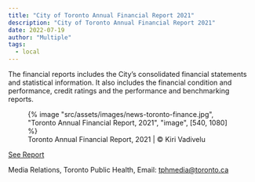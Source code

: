```yaml
---
title: "City of Toronto Annual Financial Report 2021"
description: "City of Toronto Annual Financial Report 2021"
date: 2022-07-19
author: "Multiple"
tags:
  - local
---
```


The financial reports includes the City’s consolidated financial statements and statistical information. It also includes the financial condition and performance, credit ratings and the performance and benchmarking reports.

<!-- excerpt -->

<figure>
{% image "src/assets/images/news-toronto-finance.jpg", "Toronto Annual Financial Report, 2021", "image", [540, 1080] %}
<figcaption>Toronto Annual Financial Report, 2021 | © Kiri Vadivelu</figcaption>
</figure>

[See Report](https://kiri-vadivelu.ca/assets/docs/City-of-Toronto-Financial-Report-2021.pdf)

Media Relations, Toronto Public Health, Email: tphmedia@toronto.ca
